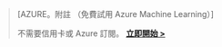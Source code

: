 >[AZURE。附註 （免費試用 Azure Machine Learning）]
>
>不需要信用卡或 Azure 訂閱。 <a href="https://studio.azureml.net/?selectAccess=true&o=2" target="_blank">**立即開始 >**</a>


